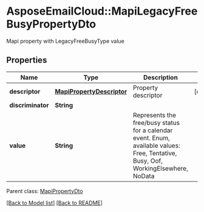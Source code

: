 # AsposeEmailCloud::MapiLegacyFreeBusyPropertyDto

Mapi property with LegacyFreeBusyType value             

## Properties
Name | Type | Description | Notes
---- | ---- | ----------- | -----
**descriptor** |[**MapiPropertyDescriptor**](MapiPropertyDescriptor.md) | Property descriptor              | [optional] 
**discriminator** |**String** |  | 
**value** |**String** | Represents the free/busy status for a calendar event. Enum, available values: Free, Tentative, Busy, Oof, WorkingElsewhere, NoData | 

Parent class: [MapiPropertyDto](MapiPropertyDto.md)


[[Back to Model list]](Models.md) [[Back to README]](README.md)
